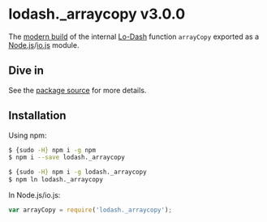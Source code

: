 # lodash._arraycopy v3.0.0

The [modern build](https://github.com/lodash/lodash/wiki/Build-Differences) of the internal [Lo-Dash](https://lodash.com/) function `arrayCopy` exported as a [Node.js](http://nodejs.org/)/[io.js](https://iojs.org/) module.

## Dive in

See the [package source](https://github.com/lodash/lodash/blob/3.0.0-npm-packages/lodash._arraycopy/index.js) for more details.

## Installation

Using npm:

```bash
$ {sudo -H} npm i -g npm
$ npm i --save lodash._arraycopy

$ {sudo -H} npm i -g lodash._arraycopy
$ npm ln lodash._arraycopy
```

In Node.js/io.js:

```js
var arrayCopy = require('lodash._arraycopy');
```
